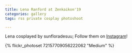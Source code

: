 ```yaml
---
title: Lena Ranford at Zenkaikon'19
categories: gallery
tags: rss private cosplay photoshoot

---
```


Lena cosplayed by sunfloradesuu; Follow them on [Instagram](https://www.instagram.com/sunfloradesuu)!

{% flickr_photoset 72157709056222062 "Medium" %}